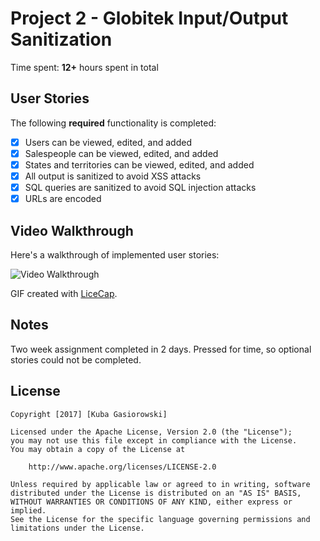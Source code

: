 # Project 2 - Globitek Input/Output Sanitization

Time spent: **12+** hours spent in total

## User Stories

The following **required** functionality is completed:

- [x] Users can be viewed, edited, and added
- [x] Salespeople can be viewed, edited, and added
- [x] States and territories can be viewed, edited, and added
- [x] All output is sanitized to avoid XSS attacks
- [x] SQL queries are sanitized to avoid SQL injection attacks
- [x] URLs are encoded

## Video Walkthrough

Here's a walkthrough of implemented user stories:

<img src='http://i.imgur.com/OPlycp3.gif' title='Video Walkthrough' width='' alt='Video Walkthrough' />

GIF created with [LiceCap](http://www.cockos.com/licecap/).

## Notes

Two week assignment completed in 2 days. Pressed for time, so optional stories could not be completed.

## License

    Copyright [2017] [Kuba Gasiorowski]

    Licensed under the Apache License, Version 2.0 (the "License");
    you may not use this file except in compliance with the License.
    You may obtain a copy of the License at

        http://www.apache.org/licenses/LICENSE-2.0

    Unless required by applicable law or agreed to in writing, software
    distributed under the License is distributed on an "AS IS" BASIS,
    WITHOUT WARRANTIES OR CONDITIONS OF ANY KIND, either express or implied.
    See the License for the specific language governing permissions and
    limitations under the License.

